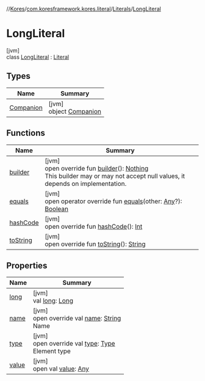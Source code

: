 //[Kores](../../../../index.md)/[com.koresframework.kores.literal](../../index.md)/[Literals](../index.md)/[LongLiteral](index.md)

# LongLiteral

[jvm]\
class [LongLiteral](index.md) : [Literal](../../-literal/index.md)

## Types

| Name | Summary |
|---|---|
| [Companion](-companion/index.md) | [jvm]<br>object [Companion](-companion/index.md) |

## Functions

| Name | Summary |
|---|---|
| [builder](../../-literal/builder.md) | [jvm]<br>open override fun [builder](../../-literal/builder.md)(): [Nothing](https://kotlinlang.org/api/latest/jvm/stdlib/kotlin/-nothing/index.html)<br>This builder may or may not accept null values, it depends on implementation. |
| [equals](../../-literal/equals.md) | [jvm]<br>open operator override fun [equals](../../-literal/equals.md)(other: [Any](https://kotlinlang.org/api/latest/jvm/stdlib/kotlin/-any/index.html)?): [Boolean](https://kotlinlang.org/api/latest/jvm/stdlib/kotlin/-boolean/index.html) |
| [hashCode](../../-literal/hash-code.md) | [jvm]<br>open override fun [hashCode](../../-literal/hash-code.md)(): [Int](https://kotlinlang.org/api/latest/jvm/stdlib/kotlin/-int/index.html) |
| [toString](../../-literal/to-string.md) | [jvm]<br>open override fun [toString](../../-literal/to-string.md)(): [String](https://kotlinlang.org/api/latest/jvm/stdlib/kotlin/-string/index.html) |

## Properties

| Name | Summary |
|---|---|
| [long](long.md) | [jvm]<br>val [long](long.md): [Long](https://kotlinlang.org/api/latest/jvm/stdlib/kotlin/-long/index.html) |
| [name](name.md) | [jvm]<br>open override val [name](name.md): [String](https://kotlinlang.org/api/latest/jvm/stdlib/kotlin/-string/index.html)<br>Name |
| [type](type.md) | [jvm]<br>open override val [type](type.md): [Type](https://docs.oracle.com/javase/8/docs/api/java/lang/reflect/Type.html)<br>Element type |
| [value](index.md#280732673%2FProperties%2F-1216412040) | [jvm]<br>open val [value](index.md#280732673%2FProperties%2F-1216412040): [Any](https://kotlinlang.org/api/latest/jvm/stdlib/kotlin/-any/index.html) |
